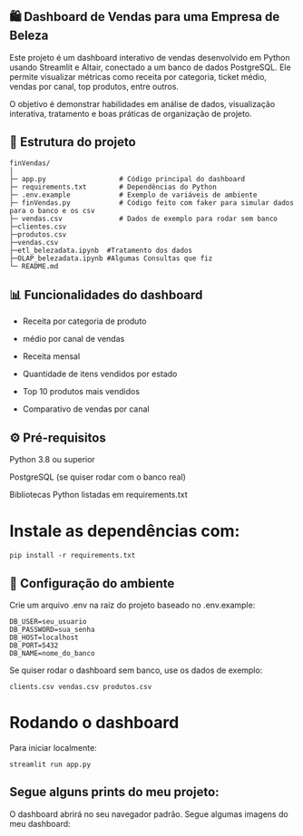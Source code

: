 ## 🛍️ Dashboard de Vendas para uma Empresa de Beleza

Este projeto é um dashboard interativo de vendas desenvolvido em Python usando Streamlit e Altair, conectado a um banco de dados PostgreSQL. Ele permite visualizar métricas como receita por categoria, ticket médio, vendas por canal, top produtos, entre outros.

O objetivo é demonstrar habilidades em análise de dados, visualização interativa, tratamento e boas práticas de organização de projeto.

## 📂 Estrutura do projeto
````
finVendas/
│
├─ app.py                  # Código principal do dashboard
├─ requirements.txt        # Dependências do Python
├─ .env.example            # Exemplo de variáveis de ambiente
├─ finVendas.py            # Código feito com faker para simular dados para o banco e os csv
├─ vendas.csv              # Dados de exemplo para rodar sem banco
├─clientes.csv
├─produtos.csv
├─vendas.csv
├─etl_belezadata.ipynb  #Tratamento dos dados
├─OLAP_belezadata.ipynb #Algumas Consultas que fiz 
└─ README.md              
````
##
## 📊 Funcionalidades do dashboard

- Receita por categoria de produto

-  médio por canal de vendas

- Receita mensal

- Quantidade de itens vendidos por estado

- Top 10 produtos mais vendidos

- Comparativo de vendas por canal

## ⚙️ Pré-requisitos

Python 3.8 ou superior

PostgreSQL (se quiser rodar com o banco real)

Bibliotecas Python listadas em requirements.txt

# Instale as dependências com:
```
pip install -r requirements.txt
```
## 📝 Configuração do ambiente

Crie um arquivo .env na raiz do projeto baseado no .env.example:
```
DB_USER=seu_usuario
DB_PASSWORD=sua_senha
DB_HOST=localhost
DB_PORT=5432
DB_NAME=nome_do_banco
```
Se quiser rodar o dashboard sem banco, use os dados de exemplo:
```
clients.csv vendas.csv produtos.csv
```
#  Rodando o dashboard

Para iniciar localmente:
```
streamlit run app.py
```
## Segue alguns prints do meu projeto:



O dashboard abrirá no seu navegador padrão.
Segue algumas imagens do meu dashboard:
